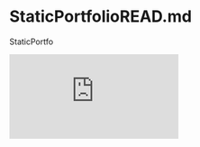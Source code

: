 # StaticPortfolioREAD.md
StaticPortfo

![image alt](https://github.com/layaravi04/StaticPortfolioREAD.md/blob/a22fea2b803dd808df6319127616cd0133419348/ss%20staic.pdf)
